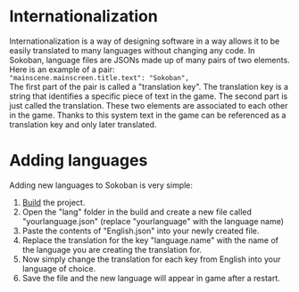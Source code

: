 ﻿# Internationalization
Internationalization is a way of designing software in a way allows it to be easily translated to many languages without changing any code. In Sokoban, language files are JSONs made up of many pairs of two elements. Here is an example of a pair:<br/>
`"mainscene.mainscreen.title.text": "Sokoban",`<br/>
The first part of the pair is called a "translation key". The translation key is a string that identifies a specific piece of text in the game. The second part is just called the translation. These two elements are associated to each other in the game. Thanks to this system text in the game can be referenced as a translation key and only later translated.

# Adding languages
Adding new languages to Sokoban is very simple:
1. [Build](building.md) the project. 
2. Open the "lang" folder in the build and create a new file called "yourlanguage.json" (replace "yourlanguage" with the language name)
3. Paste the contents of "English.json" into your newly created file.
4. Replace the translation for the key "language.name" with the name of the language you are creating the translation for.
5. Now simply change the translation for each key from English into your language of choice.
6. Save the file and the new language will appear in game after a restart.